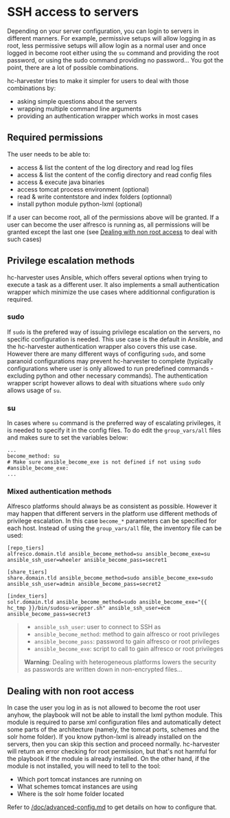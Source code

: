 # SSH access to servers

Depending on your server configuration, you can login to servers in different manners. For example, permissive setups will allow logging in as root, less permissive setups will allow login as a normal user and once logged in become root either using the `su` command and providing the root password, or using the sudo command providing no password...
You got the point, there are a lot of possible combinations.

hc-harvester tries to make it simpler for users to deal with those combinations by:

 - asking simple questions about the servers
 - wrapping multiple command line arguments
 - providing an authentication wrapper which works in most cases

## Required permissions

The user needs to be able to:

 - access & list the content of the log directory and read log files
 - access & list the content of the config directory and read config files
 - access & execute java binaries
 - access tomcat process environment (optional)
 - read & write contentstore and index folders (optionnal)
 - install python module python-lxml (optional)

If a user can become root, all of the permissions above will be granted.
If a user can become the user alfresco is running as, all permissions will be granted except the last one (see [Dealing with non root access](#Dealing-with-non-root-access) to deal with such cases)

## Privilege escalation methods

hc-harvester uses Ansible, which offers several options when trying to execute a task as a different user. It also implements a small authentication wrapper which minimize the use cases where additionnal configuration is required.

### sudo

If `sudo` is the prefered way of issuing privilege escalation on the servers, no specific configuration is needed. This use case is the default in Ansible, and the hc-harvester authentication wrapper also covers this use case.
However there are many different ways of configuring `sudo`, and some paranoid configurations may prevent hc-harvester to complete (typically configurations where user is only allowed to run predefined commands - excluding python and other necessary commands). The authentication wrapper script however allows to deal with situations where `sudo` only allows usage of `su`.

### su

In cases where `su` command is the preferred way of escalating privileges, it is needed to specify it in the config files. To do edit the `group_vars/all` files and makes sure to set the variables below:

```
...
become_method: su
# Make sure ansible_become_exe is not defined if not using sudo
#ansible_become_exe: 
...
```

### Mixed authentication methods

Alfresco platforms should always be as consistent as possible. However it may happen that different servers in the platform use different methods of privilege escalation.
In this case `become_*` parameters can be specified for each host. Instead of using the `group_vars/all` file, the inventory file can be used:

```
[repo_tiers]
alfresco.domain.tld ansible_become_method=su ansible_become_exe=su ansible_ssh_user=wheeler ansible_become_pass=secret1

[share_tiers]
share.domain.tld ansible_become_method=sudo ansible_become_exe=sudo ansible_ssh_user=admin ansible_become_pass=secret2

[index_tiers]
solr.domain.tld ansible_become_method=sudo ansible_become_exe="{{ hc_tmp }}/bin/sudosu-wrapper.sh" ansible_ssh_user=ecm ansible_become_pass=secret3
```

> - `ansible_ssh_user`: user to connect to SSH as
> - `ansible_become_method`: method to gain alfresco or root privileges
> - `ansible_become_pass`: password to gain alfresco or root privileges
> - `ansible_become_exe`: script to call to gain alfresco or root privileges
>
> **Warning**: Dealing with heterogeneous platforms lowers the security as passwords are written down in non-encrypted files...

## Dealing with non root access

In case the user you log in as is not allowed to become the root user anyhow, the playbook will not be able to install the lxml python module. This module is required to parse xml configuration files and automatically detect some parts of the architecture (namely, the tomcat ports, schemes and the solr home folder).
If you know python-lxml is already installed on the servers, then you can skip this section and proceed normally. hc-harvester will return an error checking for root permission, but that's not harmful for the playbook if the module is already installed.
On the other hand, if the module is not installed, you will need to tell to the tool:

 - Which port tomcat instances are running on
 - What schemes tomcat instances are using
 - Where is the solr home folder located

Refer to [/doc/advanced-config.md](/doc/advanced-config.md#Disabling-Autodetection) to get details on how to configure that.

